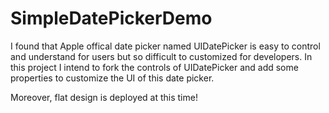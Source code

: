 SimpleDatePickerDemo
====================
I found that Apple offical date picker named UIDatePicker is easy to control and understand for users but so difficult to customized for developers. In this project I intend to fork the controls of UIDatePicker and add some properties to customize the UI of this date picker. 

Moreover, flat design is deployed at this time!
